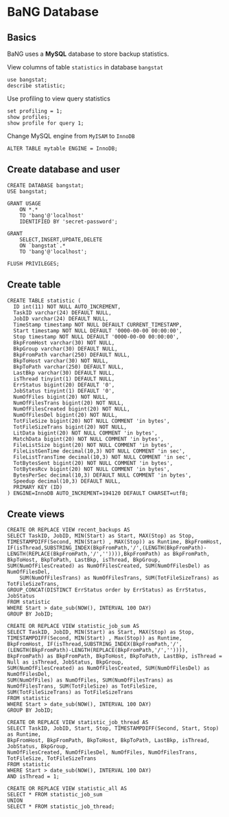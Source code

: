 BaNG Database
=============

Basics
------

BaNG uses a **MySQL** database to store backup statistics.

View columns of table ```statistics``` in database ```bangstat```

    use bangstat;
    describe statistic;

Use profiling to view query statistics

    set profiling = 1;
    show profiles;
    show profile for query 1;

Change MySQL engine from ```MyISAM``` to ```InnoDB```

    ALTER TABLE mytable ENGINE = InnoDB;

Create database and user
------------------------

    CREATE DATABASE bangstat;
    USE bangstat;

    GRANT USAGE
        ON *.*
        TO 'bang'@'localhost'
        IDENTIFIED BY 'secret-password';

    GRANT
        SELECT,INSERT,UPDATE,DELETE
        ON `bangstat`.*
        TO 'bang'@'localhost';

    FLUSH PRIVILEGES;

Create table
------------

    CREATE TABLE statistic (
      ID int(11) NOT NULL AUTO_INCREMENT,
      TaskID varchar(24) DEFAULT NULL,
      JobID varchar(24) DEFAULT NULL,
      TimeStamp timestamp NOT NULL DEFAULT CURRENT_TIMESTAMP,
      Start timestamp NOT NULL DEFAULT '0000-00-00 00:00:00',
      Stop timestamp NOT NULL DEFAULT '0000-00-00 00:00:00',
      BkpFromHost varchar(30) NOT NULL,
      BkpGroup varchar(30) DEFAULT NULL,
      BkpFromPath varchar(250) DEFAULT NULL,
      BkpToHost varchar(30) NOT NULL,
      BkpToPath varchar(250) DEFAULT NULL,
      LastBkp varchar(30) DEFAULT NULL,
      isThread tinyint(1) DEFAULT NULL,
      ErrStatus bigint(20) DEFAULT '0',
      JobStatus tinyint(1) DEFAULT '0',
      NumOfFiles bigint(20) NOT NULL,
      NumOfFilesTrans bigint(20) NOT NULL,
      NumOfFilesCreated bigint(20) NOT NULL,
      NumOfFilesDel bigint(20) NOT NULL,
      TotFileSize bigint(20) NOT NULL COMMENT 'in bytes',
      TotFileSizeTrans bigint(20) NOT NULL,
      LitData bigint(20) NOT NULL COMMENT 'in bytes',
      MatchData bigint(20) NOT NULL COMMENT 'in bytes',
      FileListSize bigint(20) NOT NULL COMMENT 'in bytes',
      FileListGenTime decimal(10,3) NOT NULL COMMENT 'in sec',
      FileListTransTime decimal(10,3) NOT NULL COMMENT 'in sec',
      TotBytesSent bigint(20) NOT NULL COMMENT 'in bytes',
      TotBytesRcv bigint(20) NOT NULL COMMENT 'in bytes',
      BytesPerSec decimal(10,3) DEFAULT NULL COMMENT 'in bytes',
      Speedup decimal(10,3) DEFAULT NULL,
      PRIMARY KEY (ID)
    ) ENGINE=InnoDB AUTO_INCREMENT=194120 DEFAULT CHARSET=utf8;

Create views
------------

    CREATE OR REPLACE VIEW recent_backups AS
    SELECT TaskID, JobID, MIN(Start) as Start, MAX(Stop) as Stop, TIMESTAMPDIFF(Second, MIN(Start) , MAX(Stop)) as Runtime, BkpFromHost,
    IF(isThread,SUBSTRING_INDEX(BkpFromPath,'/',(LENGTH(BkpFromPath)-LENGTH(REPLACE(BkpFromPath,'/','')))),BkpFromPath) as BkpFromPath,
    BkpToHost, BkpToPath, LastBkp, isThread, BkpGroup, SUM(NumOfFilesCreated) as NumOfFilesCreated, SUM(NumOfFilesDel) as NumOfFilesDel,
        SUM(NumOfFilesTrans) as NumOfFilesTrans, SUM(TotFileSizeTrans) as TotFileSizeTrans,
    GROUP_CONCAT(DISTINCT ErrStatus order by ErrStatus) as ErrStatus, JobStatus
    FROM statistic
    WHERE Start > date_sub(NOW(), INTERVAL 100 DAY)
    GROUP BY JobID;

    CREATE OR REPLACE VIEW statistic_job_sum AS
    SELECT TaskID, JobID, MIN(Start) as Start, MAX(Stop) as Stop, TIMESTAMPDIFF(Second, MIN(Start) , Max(Stop)) as Runtime,
    BkpFromHost, IF(isThread,SUBSTRING_INDEX(BkpFromPath,'/',(LENGTH(BkpFromPath)-LENGTH(REPLACE(BkpFromPath,'/','')))),
    BkpFromPath) as BkpFromPath, BkpToHost, BkpToPath, LastBkp, isThread = Null as isThread, JobStatus, BkpGroup,
    SUM(NumOfFilesCreated) as NumOfFilesCreated, SUM(NumOfFilesDel) as NumOfFilesDel,
    SUM(NumOfFiles) as NumOfFiles, SUM(NumOfFilesTrans) as NumOfFilesTrans, SUM(TotFileSize) as TotFileSize,
    SUM(TotFileSizeTrans) as TotFileSizeTrans
    FROM statistic
    WHERE Start > date_sub(NOW(), INTERVAL 100 DAY)
    GROUP BY JobID;

    CREATE OR REPLACE VIEW statistic_job_thread AS
    SELECT TaskID, JobID, Start, Stop, TIMESTAMPDIFF(Second, Start, Stop) as Runtime,
    BkpFromHost, BkpFromPath, BkpToHost, BkpToPath, LastBkp, isThread, JobStatus, BkpGroup,
    NumOfFilesCreated, NumOfFilesDel, NumOfFiles, NumOfFilesTrans, TotFileSize, TotFileSizeTrans
    FROM statistic
    WHERE Start > date_sub(NOW(), INTERVAL 100 DAY)
    AND isThread = 1;

    CREATE OR REPLACE VIEW statistic_all AS
    SELECT * FROM statistic_job_sum
    UNION
    SELECT * FROM statistic_job_thread;
